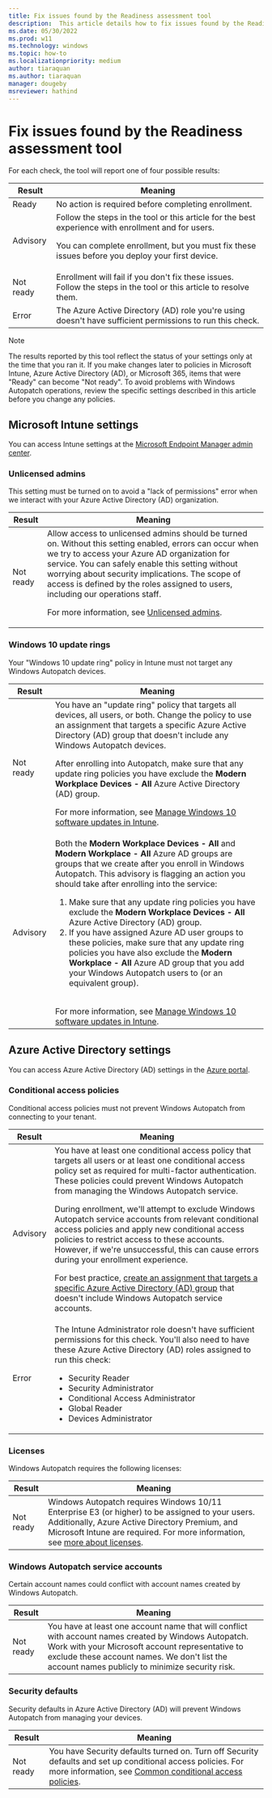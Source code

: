 ```yaml
---
title: Fix issues found by the Readiness assessment tool
description:  This article details how to fix issues found by the Readiness assessment tool
ms.date: 05/30/2022
ms.prod: w11
ms.technology: windows
ms.topic: how-to
ms.localizationpriority: medium
author: tiaraquan
ms.author: tiaraquan
manager: dougeby
msreviewer: hathind
---
```


# Fix issues found by the Readiness assessment tool

For each check, the tool will report one of four possible results:

| Result | Meaning |
| ----- | ----- |
| Ready | No action is required before completing enrollment. |
| Advisory | Follow the steps in the tool or this article for the best experience with enrollment and for users.<p><p>You can complete enrollment, but you must fix these issues before you deploy your first device. |
| Not ready | Enrollment will fail if you don't fix these issues. Follow the steps in the tool or this article to resolve them. |
| Error | The Azure Active Directory (AD) role you're using doesn't have sufficient permissions to run this check. |

> [!NOTE]
> The results reported by this tool reflect the status of your settings only at the time that you ran it. If you make changes later to policies in Microsoft Intune, Azure Active Directory (AD), or Microsoft 365, items that were "Ready" can become "Not ready". To avoid problems with Windows Autopatch operations, review the specific settings described in this article before you change any policies.

## Microsoft Intune settings

You can access Intune settings at the [Microsoft Endpoint Manager admin center](https://endpoint.microsoft.com/).

### Unlicensed admins

This setting must be turned on to avoid a "lack of permissions" error when we interact with your Azure Active Directory (AD) organization.

| Result | Meaning |
| ----- | ----- |
| Not ready | Allow access to unlicensed admins should be turned on. Without this setting enabled, errors can occur when we try to access your Azure AD organization for service. You can safely enable this setting without worrying about security implications. The scope of access is defined by the roles assigned to users, including our operations staff.<p><p>For more information, see [Unlicensed admins](/mem/intune/fundamentals/unlicensed-admins). |

### Windows 10 update rings

Your "Windows 10 update ring" policy in Intune must not target any Windows Autopatch devices.

| Result | Meaning |
| ----- | ----- |
| Not ready | You have an "update ring" policy that targets all devices, all users, or both. Change the policy to use an assignment that targets a specific Azure Active Directory (AD) group that doesn't include any Windows Autopatch devices.<p><p>After enrolling into Autopatch, make sure that any update ring policies you have exclude the **Modern Workplace Devices - All** Azure Active Directory (AD) group.</p><p>For more information, see [Manage Windows 10 software updates in Intune](/mem/intune/protect/windows-update-for-business-configure).</p>|
| Advisory | Both the **Modern Workplace Devices - All** and **Modern Workplace - All** Azure AD groups are groups that we create after you enroll in Windows Autopatch. This advisory is flagging an action you should take after enrolling into the service:<ol><li>Make sure that any update ring policies you have exclude the **Modern Workplace Devices - All** Azure Active Directory (AD) group.</li><li>If you have assigned Azure AD user groups to these policies, make sure that any update ring policies you have also exclude the **Modern Workplace - All** Azure AD group that you add your Windows Autopatch users to (or an equivalent group).</li></ol><br>For more information, see [Manage Windows 10 software updates in Intune](/mem/intune/protect/windows-update-for-business-configure). |

## Azure Active Directory settings

You can access Azure Active Directory (AD) settings in the [Azure portal](https://portal.azure.com/).

### Conditional access policies

Conditional access policies must not prevent Windows Autopatch from connecting to your tenant.

| Result | Meaning |
| ----- | ----- |
| Advisory | You have at least one conditional access policy that targets all users or at least one conditional access policy set as required for multi-factor authentication. These policies could prevent Windows Autopatch from managing the Windows Autopatch service.<p><p>During enrollment, we'll attempt to exclude Windows Autopatch service accounts from relevant conditional access policies and apply new conditional access policies to restrict access to these accounts. However, if we're unsuccessful, this can cause errors during your enrollment experience.<p><p>For best practice, [create an assignment that targets a specific Azure Active Directory (AD) group](/azure/active-directory/fundamentals/active-directory-groups-create-azure-portal) that doesn't include Windows Autopatch service accounts.</p> |
| Error | The Intune Administrator  role doesn't have sufficient permissions for this check. You'll also need to have these Azure Active Directory (AD) roles assigned to run this check:<br><ul><li>Security Reader</li><li>Security Administrator</li><li>Conditional Access Administrator</li><li>Global Reader</li><li>Devices Administrator</li></ul> |

### Licenses

Windows Autopatch requires the following licenses:

| Result | Meaning |
| ----- | ----- |
| Not ready | Windows Autopatch requires Windows 10/11 Enterprise E3 (or higher) to be assigned to your users. Additionally, Azure Active Directory Premium, and Microsoft Intune are required. For more information, see [more about licenses](../prepare/windows-autopatch-prerequisites.md#more-about-licenses). |

### Windows Autopatch service accounts

Certain account names could conflict with account names created  by Windows Autopatch.

| Result | Meaning |
| ----- | ----- |
| Not ready | You have at least one account name that will conflict with account names created by Windows Autopatch. Work with your Microsoft account representative to exclude these account names. We don't list the account names publicly to minimize security risk. |

### Security defaults

Security defaults in Azure Active Directory (AD) will prevent Windows Autopatch from managing your devices.

| Result | Meaning |
| ----- | ----- |
| Not ready | You have Security defaults turned on. Turn off Security defaults and set up conditional access policies. For more information, see [Common conditional access policies](/azure/active-directory/conditional-access/concept-conditional-access-policy-common). |

